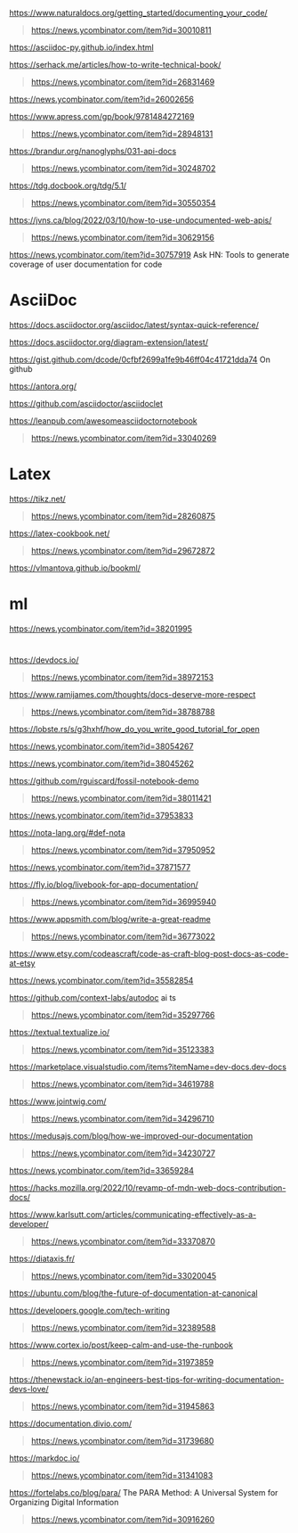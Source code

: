 https://www.naturaldocs.org/getting_started/documenting_your_code/
> https://news.ycombinator.com/item?id=30010811

https://asciidoc-py.github.io/index.html

https://serhack.me/articles/how-to-write-technical-book/
> https://news.ycombinator.com/item?id=26831469

https://news.ycombinator.com/item?id=26002656

https://www.apress.com/gp/book/9781484272169
> https://news.ycombinator.com/item?id=28948131

https://brandur.org/nanoglyphs/031-api-docs
> https://news.ycombinator.com/item?id=30248702

https://tdg.docbook.org/tdg/5.1/
> https://news.ycombinator.com/item?id=30550354

https://jvns.ca/blog/2022/03/10/how-to-use-undocumented-web-apis/
> https://news.ycombinator.com/item?id=30629156

https://news.ycombinator.com/item?id=30757919 Ask HN: Tools to generate coverage of user documentation for code

# AsciiDoc

https://docs.asciidoctor.org/asciidoc/latest/syntax-quick-reference/

https://docs.asciidoctor.org/diagram-extension/latest/

https://gist.github.com/dcode/0cfbf2699a1fe9b46ff04c41721dda74 On github

https://antora.org/

https://github.com/asciidoctor/asciidoclet

https://leanpub.com/awesomeasciidoctornotebook
> https://news.ycombinator.com/item?id=33040269

# Latex
https://tikz.net/
> https://news.ycombinator.com/item?id=28260875

https://latex-cookbook.net/
> https://news.ycombinator.com/item?id=29672872

https://vlmantova.github.io/bookml/

# ml
https://news.ycombinator.com/item?id=38201995

#
https://devdocs.io/
> https://news.ycombinator.com/item?id=38972153

https://www.ramijames.com/thoughts/docs-deserve-more-respect
> https://news.ycombinator.com/item?id=38788788

https://lobste.rs/s/g3hxhf/how_do_you_write_good_tutorial_for_open

https://news.ycombinator.com/item?id=38054267

https://news.ycombinator.com/item?id=38045262

https://github.com/rguiscard/fossil-notebook-demo
> https://news.ycombinator.com/item?id=38011421

https://news.ycombinator.com/item?id=37953833

https://nota-lang.org/#def-nota
> https://news.ycombinator.com/item?id=37950952

https://news.ycombinator.com/item?id=37871577

https://fly.io/blog/livebook-for-app-documentation/
> https://news.ycombinator.com/item?id=36995940

https://www.appsmith.com/blog/write-a-great-readme
> https://news.ycombinator.com/item?id=36773022

https://www.etsy.com/codeascraft/code-as-craft-blog-post-docs-as-code-at-etsy

https://news.ycombinator.com/item?id=35582854

https://github.com/context-labs/autodoc ai ts
> https://news.ycombinator.com/item?id=35297766

https://textual.textualize.io/
> https://news.ycombinator.com/item?id=35123383

https://marketplace.visualstudio.com/items?itemName=dev-docs.dev-docs
> https://news.ycombinator.com/item?id=34619788

https://www.jointwig.com/
> https://news.ycombinator.com/item?id=34296710

https://medusajs.com/blog/how-we-improved-our-documentation
> https://news.ycombinator.com/item?id=34230727

https://news.ycombinator.com/item?id=33659284

https://hacks.mozilla.org/2022/10/revamp-of-mdn-web-docs-contribution-docs/

https://www.karlsutt.com/articles/communicating-effectively-as-a-developer/
> https://news.ycombinator.com/item?id=33370870

https://diataxis.fr/
> https://news.ycombinator.com/item?id=33020045

https://ubuntu.com/blog/the-future-of-documentation-at-canonical

https://developers.google.com/tech-writing
> https://news.ycombinator.com/item?id=32389588

https://www.cortex.io/post/keep-calm-and-use-the-runbook
> https://news.ycombinator.com/item?id=31973859

https://thenewstack.io/an-engineers-best-tips-for-writing-documentation-devs-love/
> https://news.ycombinator.com/item?id=31945863

https://documentation.divio.com/
> https://news.ycombinator.com/item?id=31739680

https://markdoc.io/
> https://news.ycombinator.com/item?id=31341083

https://fortelabs.co/blog/para/ The PARA Method: A Universal System for Organizing Digital Information
> https://news.ycombinator.com/item?id=30916260
